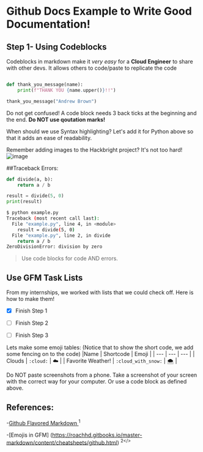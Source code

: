 # Github Docs Example to Write Good Documentation!
## Step 1- Using Codeblocks

Codeblocks in markdown make it *very easy* for a __Cloud Engineer__ to share with other devs. 
It allows others to code/paste to replicate the code

```python

def thank_you_message(name):
    print(f"THANK YOU {name.upper()}!!")

thank_you_message("Andrew Brown")
```

Do not get confused! A code block needs 3 back ticks at the beginning and the end. __Do NOT use qoutation marks!__

When should we use Syntax highlighting? Let's add it for Python above so that it adds an ease of readability.

Remember adding images to the Hackbright project? It's not too hard!
![image](https://github.com/ameliasheppy/gituhb-docs-example/assets/98853049/c34b716e-a19a-4e41-b89d-ee6a303bf6c3)

##Traceback Errors:
```python
def divide(a, b):
    return a / b

result = divide(5, 0)
print(result)
```

```bash
$ python example.py
Traceback (most recent call last):
  File "example.py", line 4, in <module>
    result = divide(5, 0)
  File "example.py", line 2, in divide
    return a / b
ZeroDivisionError: division by zero
```

>Use code blocks for code AND errors.
  
## Use GFM Task Lists 
From my internships, we worked with lists that we could check off. Here is how to make them!

-[x] Finish Step 1
-[ ] Finish Step 2
-[ ] Finish Step 3


Lets make some emoji tables:
(Notice that to show the short code, we add some fencing on to the code)
|Name | Shortcode | Emoji |
| --- | --- | --- | 
| Clouds | `:cloud:` | :cloud: |
| Favorite Weather! | `:cloud_with_snow:` | :cloud_with_snow: |

Do NOT paste screenshots from a phone. Take a screenshot of your screen with the correct way for your computer. Or use a code block as defined above.



## References:
-[Github Flavored Markdown ](https://docs.github.com/en/get-started/writing-on-github/getting-started-with-writing-and-formatting-on-github/basic-writing-and-formatting-syntax)<sup>1</sup>

-[Emojis in GFM] (https://roachhd.gitbooks.io/master-markdown/content/cheatsheets/github.html) <sup>2</>



